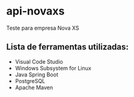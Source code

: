 # api-novaxs
Teste para empresa Nova XS

## Lista de ferramentas utilizadas:

- Visual Code Studio
- Windows Subsystem for Linux
- Java Spring Boot
- PostgreSQL
- Apache Maven